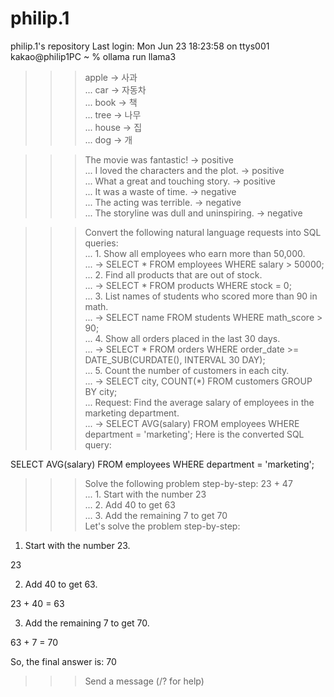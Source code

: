 # philip.1
philip.1's repository
Last login: Mon Jun 23 18:23:58 on ttys001
kakao@philip1PC ~ % ollama run llama3
>>> apple → 사과  
... car → 자동차  
... book → 책  
... tree → 나무  
... house → 집  
... dog → 
개

>>> The movie was fantastic! → positive  
... I loved the characters and the plot. → positive  
... What a great and touching story. → positive  
... It was a waste of time. → negative  
... The acting was terrible. → negative  
... The storyline was dull and uninspiring. → 
negative

>>> Convert the following natural language requests into SQL queries:  
... 1. Show all employees who earn more than 50,000.  
...    → SELECT * FROM employees WHERE salary > 50000;  
... 2. Find all products that are out of stock.  
...    → SELECT * FROM products WHERE stock = 0;  
... 3. List names of students who scored more than 90 in math.  
...    → SELECT name FROM students WHERE math_score > 90;  
... 4. Show all orders placed in the last 30 days.  
...    → SELECT * FROM orders WHERE order_date >= DATE_SUB(CURDATE(), INTERVAL 30 DAY);  
... 5. Count the number of customers in each city.  
...    → SELECT city, COUNT(*) FROM customers GROUP BY city;  
... Request: Find the average salary of employees in the marketing department.  
... → SELECT AVG(salary) FROM employees WHERE department = 'marketing';
Here is the converted SQL query:

SELECT AVG(salary) 
FROM employees 
WHERE department = 'marketing';

>>> Solve the following problem step-by-step: 23 + 47  
... 1. Start with the number 23  
... 2. Add 40 to get 63  
... 3. Add the remaining 7 to get 70  
Let's solve the problem step-by-step:

1. Start with the number 23.

23

2. Add 40 to get 63.

23 + 40 = 63

3. Add the remaining 7 to get 70.

63 + 7 = 70

So, the final answer is: 70

>>> Send a message (/? for help)










